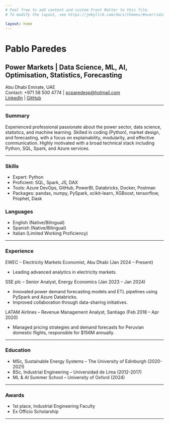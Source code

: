 ```yaml
---
# Feel free to add content and custom Front Matter to this file.
# To modify the layout, see https://jekyllrb.com/docs/themes/#overriding-theme-defaults

layout: home
---
```


# Pablo Paredes

## Power Markets | Data Science, ML, AI, Optimisation, Statistics, Forecasting

Abu Dhabi Emirate, UAE  
Contact: +971 58 500 4774 | pcparedesp@hotmail.com  
[LinkedIn](https://www.linkedin.com/in/pablo-paredes-0b247470) | [GitHub](https://github.com/pcpp94)

---

### Summary
Experienced professional passionate about the power sector, data science, statistics, and machine learning. Skilled in coding (Python), market design, and forecasting, with a focus on explainability, modularity, and effective communication. Highly motivated with a broad technical stack including Python, SQL, Spark, and Azure services.

---

### Skills  
- Expert: Python  
- Proficient: SQL, Spark, JS, DAX  
- Tools: Azure DevOps, GitHub, PowerBI, Databricks, Docker, Postman  
- Packages: pandas, numpy, PySpark, scikit-learn, XGBoost, tensorflow, Prophet, Dask  

### Languages  
- English (Native/Bilingual)  
- Spanish (Native/Bilingual)  
- Italian (Limited Working Proficiency)

---

### Experience  
EWEC – Electricity Markets Economist, Abu Dhabi (Jan 2024 – Present)  
- Leading advanced analytics in electricity markets.

SSE plc – Senior Analyst, Energy Economics (Jan 2023 – Jan 2024)  
- Innovated power demand forecasting models and ETL pipelines using PySpark and Azure Databricks.  
- Improved collaboration through data-sharing initiatives.

LATAM Airlines – Revenue Management Analyst, Santiago (Feb 2018 – Apr 2020)  
- Managed pricing strategies and demand forecasts for Peruvian domestic flights, responsible for $156M annually.

---

### Education  
- MSc, Sustainable Energy Systems – The University of Edinburgh (2020-2021)  
- BSc, Industrial Engineering – Universidad de Lima (2012-2017)  
- ML & AI Summer School – University of Oxford (2024)

---

### Awards  
- 1st place, Industrial Engineering Faculty  
- Ex Officio Scholarship  

---